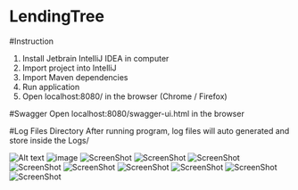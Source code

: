 # LendingTree

#Instruction
1. Install Jetbrain IntelliJ IDEA in computer
2. Import project into IntelliJ
3. Import Maven dependencies
4. Run application
5. Open localhost:8080/ in the browser (Chrome / Firefox)

#Swagger
Open localhost:8080/swagger-ui.html in the browser

#Log Files Directory
After running program, log files will auto generated and store inside the Logs/

![Alt text](https://raw.github.com/johnwei417/LendingTree/tree/master/pics/unnamed11.png?raw=true)
![image](https://github.com/johnwei417/LendingTree/tree/master/pics/unnamed10.png)
![ScreenShot](https://github.com/johnwei417/LendingTree/tree/master/pics/unnamed9.png)
![ScreenShot](https://github.com/johnwei417/LendingTree/tree/master/pics/unnamed8.png)
![ScreenShot](https://github.com/johnwei417/LendingTree/tree/master/pics/unnamed7.png)
![ScreenShot](https://github.com/johnwei417/LendingTree/tree/master/pics/unnamed6.png)
![ScreenShot](https://github.com/johnwei417/LendingTree/tree/master/pics/unnamed5.png)
![ScreenShot](https://github.com/johnwei417/LendingTree/tree/master/pics/unnamed4.png)
![ScreenShot](https://github.com/johnwei417/LendingTree/tree/master/pics/unnamed3.png)
![ScreenShot](https://github.com/johnwei417/LendingTree/tree/master/pics/unnamed2.png)
![ScreenShot](https://github.com/johnwei417/LendingTree/tree/master/pics/unnamed.png)

